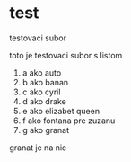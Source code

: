 # test

testovaci subor 

toto je testovaci subor s listom

1. a ako auto
2. b ako banan
3. c ako cyril
4. d ako drake
5. e ako elizabet queen
6. f ako fontana pre zuzanu
7. g ako granat


granat je na nic
